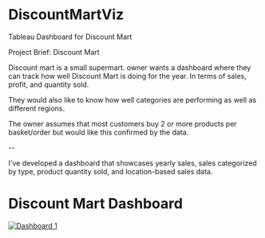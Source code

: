 # DiscountMartViz
Tableau Dashboard for Discount Mart

Project Brief: Discount Mart

Discount mart is a small supermart. owner wants a dashboard where they can track how well Discount Mart is doing for the year. In terms of sales, profit, and quantity sold. 

They would also like to know how well categories are performing as well as different regions. 

The owner assumes that most customers buy 2 or more products per basket/order but would like this confirmed by the data.

--

I've developed a dashboard that showcases yearly sales, sales categorized by type, product quantity sold, and location-based sales data.


# Discount Mart Dashboard
<div class='tableauPlaceholder' id='viz1698120797326' style='position: relative'><noscript><a href='#'><img alt='Dashboard 1 ' src='https:&#47;&#47;public.tableau.com&#47;static&#47;images&#47;Di&#47;DiscountMartSalesAnalytics_16980401858210&#47;Dashboard1&#47;1_rss.png' style='border: none' /></a></noscript><object class='tableauViz'  style='display:none;'><param name='host_url' value='https%3A%2F%2Fpublic.tableau.com%2F' /> <param name='embed_code_version' value='3' /> <param name='site_root' value='' /><param name='name' value='DiscountMartSalesAnalytics_16980401858210&#47;Dashboard1' /><param name='tabs' value='no' /><param name='toolbar' value='yes' /><param name='static_image' value='https:&#47;&#47;public.tableau.com&#47;static&#47;images&#47;Di&#47;DiscountMartSalesAnalytics_16980401858210&#47;Dashboard1&#47;1.png' /> <param name='animate_transition' value='yes' /><param name='display_static_image' value='yes' /><param name='display_spinner' value='yes' /><param name='display_overlay' value='yes' /><param name='display_count' value='yes' /><param name='language' value='en-US' /></object></div>               
